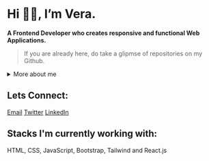 # Hi 👋🏼, I’m Vera.
**A Frontend Developer who creates responsive and functional Web Applications.**
> If you are already here, do take a glipmse of repositories on my Github.

<details>
    <summary>More about me</summary>
    
        I have passion for implementing designs to pixel-perect and turning ideas to workable solutions. 
        I love to create solutions to promblems in my immediate environment. 
    
        With a background in computer science, I strive to solve technical and provide efficient solutions to complex problems. 
        My goal is not only to build applications that are scalable and efficient but ones that provides seamless user experience.
    
        I am currently learning React.js and looking to collaborate on open source projects, with a goal 
        to be more involved in the community. 
</details>

## Lets Connect:
 [Email](chiomaverankanmuo@gmail.com)  [Twitter](https://twitter.com/nkanmuo_vera)  [LinkedIn](https://www.linkedin.com/in/chioma-vera-nkanmuo/)
 
 ## Stacks I'm currently working with:
 HTML, CSS, JavaScript, Bootstrap, Tailwind and React.js

<!---
chiomavera/chiomavera is a ✨ special ✨ repository because its `README.md` (this file) appears on your GitHub profile.
You can click the Preview link to take a look at your changes.
--->
